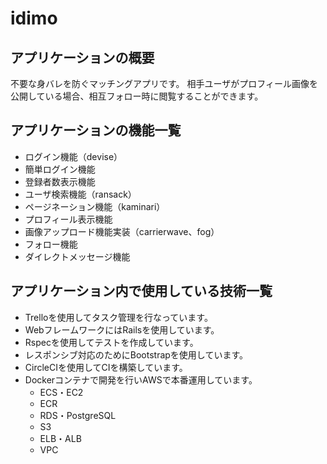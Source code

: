 # idimo

## アプリケーションの概要
不要な身バレを防ぐマッチングアプリです。
相手ユーザがプロフィール画像を公開している場合、相互フォロー時に閲覧することができます。

## アプリケーションの機能一覧
* ログイン機能（devise）
* 簡単ログイン機能
* 登録者数表示機能
* ユーザ検索機能（ransack）
* ページネーション機能（kaminari）
* プロフィール表示機能
* 画像アップロード機能実装（carrierwave、fog）
* フォロー機能
* ダイレクトメッセージ機能

## アプリケーション内で使用している技術一覧
* Trelloを使用してタスク管理を行なっています。
* WebフレームワークにはRailsを使用しています。
* Rspecを使用してテストを作成しています。
* レスポンシブ対応のためにBootstrapを使用しています。
* CircleCIを使用してCIを構築しています。
* Dockerコンテナで開発を行いAWSで本番運用しています。
  - ECS・EC2
  - ECR
  - RDS・PostgreSQL
  - S3
  - ELB・ALB
  - VPC
